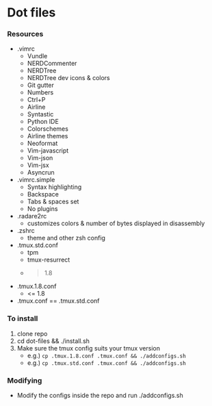 # Dot files

### Resources
* .vimrc
	* Vundle
	* NERDCommenter
	* NERDTree
	* NERDTree dev icons & colors
	* Git gutter
	* Numbers
	* Ctrl+P
	* Airline
	* Syntastic
	* Python IDE
	* Colorschemes
	* Airline themes 
	* Neoformat
	* Vim-javascript
	* Vim-json
	* Vim-jsx
	* Asyncrun 
* .vimrc.simple
	* Syntax highlighting
	* Backspace
	* Tabs & spaces set
	* No plugins
* .radare2rc
	* customizes colors & number of bytes displayed in disassembly
* .zshrc
	* theme and other zsh config
* .tmux.std.conf 
	* tpm
	* tmux-resurrect
	* > 1.8
* .tmux.1.8.conf 
	* <= 1.8
* .tmux.conf == .tmux.std.conf

### To install
1. clone repo
2. cd dot-files && ./install.sh
3. Make sure the tmux config suits your tmux version
	-	e.g.) ``cp .tmux.1.8.conf .tmux.conf && ./addconfigs.sh``
	-	e.g.) ``cp .tmux.std.conf .tmux.conf && ./addconfigs.sh``

### Modifying
- Modify the configs inside the repo and run ./addconfigs.sh 
